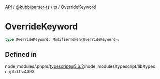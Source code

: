 [API](../../../../../packages.md) / [@kubb/parser-ts](../../../index.md) / [ts](../index.md) / OverrideKeyword

# OverrideKeyword

```ts
type OverrideKeyword: ModifierToken<OverrideKeyword>;
```

## Defined in

node\_modules/.pnpm/typescript@5.6.2/node\_modules/typescript/lib/typescript.d.ts:4393
